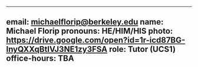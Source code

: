 
---
email: michaelflorip@berkeley.edu
name: Michael Florip
pronouns: HE/HIM/HIS
photo: https://drive.google.com/open?id=1r-icd87BG-InyQXXqBtlVJ3NE1zy3FSA
role: Tutor (UCS1)
office-hours: TBA
---
